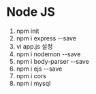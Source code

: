# Node JS

1. npm init 
2. npm i express --save
3. vi app.js 설정
4. npm i nodemon --save
5. npm i body-parser --save
6. npm i ejs --save
7. npm i cors
8. npm i mysql
